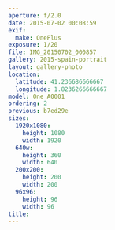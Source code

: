 ```yaml
---
aperture: f/2.0
date: 2015-07-02 00:08:59
exif:
  make: OnePlus
exposure: 1/20
file: IMG_20150702_000857
gallery: 2015-spain-portrait
layout: gallery-photo
location:
  latitude: 41.236686666667
  longitude: 1.8236266666667
model: One A0001
ordering: 2
previous: b7ed29e
sizes:
  1920x1080:
    height: 1080
    width: 1920
  640w:
    height: 360
    width: 640
  200x200:
    height: 200
    width: 200
  96x96:
    height: 96
    width: 96
title: 
---
```

